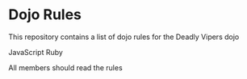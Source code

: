 Dojo Rules
==========

This repository contains a list of dojo rules for the Deadly Vipers dojo

JavaScript
Ruby

All members should read the rules

